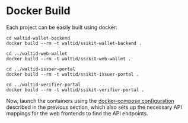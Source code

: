 # Docker Build

Each project can be easily built using docker:

```
cd waltid-wallet-backend
docker build --rm -t waltid/ssikit-wallet-backend .

cd ../waltid-web-wallet
docker build --rm -t waltid/ssikit-web-wallet .

cd ../waltid-issuer-portal
docker build --rm -t waltid/ssikit-issuer-portal .

cd ../waltid-verifier-portal
docker build --rm -t waltid/ssikit-verifier-portal .
```

Now, launch the containers using the [docker-compose configuration](../docker-compose.md) described in the previous section, which also sets up the necessary API mappings for the web frontends to find the API endpoints.
